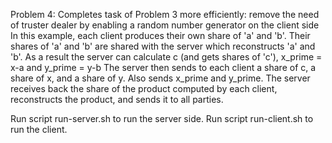 Problem 4: Completes task of Problem 3 more efficiently: remove the need of truster dealer by enabling a random number generator on the client side
In this example, each client produces their own share of 'a' and 'b'. Their shares of 'a' and 'b' are shared with the server which reconstructs 'a' and 'b'. As a result the server can calculate c (and gets shares of 'c'), x_prime = x-a and y_prime = y-b
The server then sends to each client a share of c, a share of x, and a share of y. Also sends x_prime and y_prime.
The server receives back the share of the product computed by each client, reconstructs the product, and sends it to all parties.

Run script run-server.sh to run the server side.
Run script run-client.sh to run the client.

